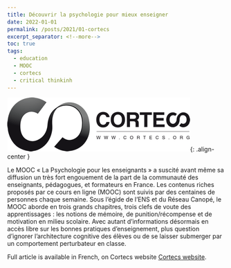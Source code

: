 ```yaml
---
title: Découvrir la psychologie pour mieux enseigner
date: 2022-01-01
permalink: /posts/2021/01-cortecs
excerpt_separator: <!--more-->
toc: true
tags:
  - education
  - MOOC
  - cortecs
  - critical thinkinh
---
```


![](/images/posts/rstudio-regex/cortecs_logo.png){: .align-center }

Le MOOC « La Psychologie pour les enseignants » a suscité avant même sa diffusion un très fort engouement de la part de la communauté des enseignants, pédagogues, et formateurs en France. 
Les contenus riches proposés par ce cours en ligne (MOOC) sont suivis par des centaines de personnes chaque semaine. 
Sous l’égide de l’ENS et du Réseau Canopé, le MOOC aborde en trois grands chapitres, trois clefs de voute des apprentissages : les notions de mémoire, de punition/récompense et de motivation en milieu scolaire. 
Avec autant d’informations désormais en accès libre sur les bonnes pratiques d’enseignement, plus question d’ignorer l’architecture cognitive des élèves ou de se laisser submerger par un comportement perturbateur en classe.

<!--more-->

Full article is available in French, on Cortecs website [Cortecs website](https://cortecs.org/non-classe/decouvrir-la-psychologie-pour-mieux-enseigner/).



